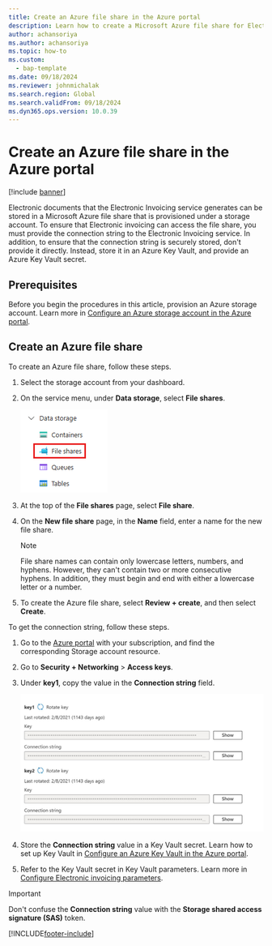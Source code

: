```yaml
---
title: Create an Azure file share in the Azure portal
description: Learn how to create a Microsoft Azure file share for Electronic invoicing, including how to store the connection string in Azure Key Vault.
author: achansoriya
ms.author: achansoriya
ms.topic: how-to
ms.custom: 
  - bap-template
ms.date: 09/18/2024
ms.reviewer: johnmichalak
ms.search.region: Global
ms.search.validFrom: 09/18/2024
ms.dyn365.ops.version: 10.0.39
---
```


# Create an Azure file share in the Azure portal

[!include [banner](../../includes/banner.md)]

Electronic documents that the Electronic Invoicing service generates can be stored in a Microsoft Azure file share that is provisioned under a storage account. To ensure that Electronic invoicing can access the file share, you must provide the connection string to the Electronic Invoicing service. In addition, to ensure that the connection string is securely stored, don't provide it directly. Instead, store it in an Azure Key Vault, and provide an Azure Key Vault secret.

## Prerequisites

Before you begin the procedures in this article, provision an Azure storage account. Learn more in [Configure an Azure storage account in the Azure portal](../global/gs-e-invoicing-create-azure-storage-account-azure-portal.md).

## Create an Azure file share

To create an Azure file share, follow these steps.

1. Select the storage account from your dashboard.
1. On the service menu, under **Data storage**, select **File shares**.

    ![Screenshot that shows File shares on the service menu.](../media/create-file-share.png)

1. At the top of the **File shares** page, select **File share**.
1. On the **New file share** page, in the **Name** field, enter a name for the new file share.

    > [!NOTE]
    > File share names can contain only lowercase letters, numbers, and hyphens. However, they can't contain two or more consecutive hyphens. In addition, they must begin and end with either a lowercase letter or a number.

1. To create the Azure file share, select **Review + create**, and then select **Create**.

To get the connection string, follow these steps.

1. Go to the [Azure portal](https://portal.azure.com/) with your subscription, and find the corresponding Storage account resource.
1. Go to **Security + Networking** \> **Access keys**.
1. Under **key1**, copy the value in the **Connection string** field.

    ![Screenshot that shows Azure file share connection strings.](../media/azure-file-share-connection-string.png)

1. Store the **Connection string** value in a Key Vault secret. Learn how to set up Key Vault in [Configure an Azure Key Vault in the Azure portal](../global/gs-e-invoicing-create-azure-key-vault-azure-portal.md).
1. Refer to the Key Vault secret in Key Vault parameters. Learn more in [Configure Electronic invoicing parameters](../global/gs-e-invoicing-set-up-parameters.md).

> [!IMPORTANT]
> Don't confuse the **Connection string** value with the **Storage shared access signature (SAS)** token.

[!INCLUDE[footer-include](../../../includes/footer-banner.md)]
